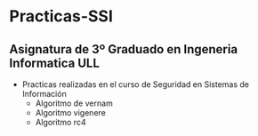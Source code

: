 # Practicas-SSI
## Asignatura de 3º Graduado en Ingeneria Informatica ULL
* Practicas realizadas en el curso de Seguridad en Sistemas de Información
    * Algoritmo de vernam
    * Algoritmo vigenere
    * Algoritmo rc4
